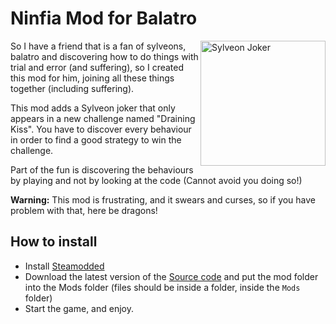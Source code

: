 # Ninfia Mod for Balatro
<img align="right" src="https://res.antikore.dev/img/sylveonjoker.gif" alt="Sylveon Joker" width="200">

So I have a friend that is a fan of sylveons, balatro and discovering how to do things with trial and error (and suffering), so I created this mod for him, joining all these things together (including suffering).

This mod adds a Sylveon joker that only appears in a new challenge named "Draining Kiss". You have to discover every behaviour in order to find a good strategy to win the challenge.

Part of the fun is discovering the behaviours by playing and not by looking at the code (Cannot avoid you doing so!)

**Warning:** This mod is frustrating, and it swears and curses, so if you have problem with that, here be dragons!

## How to install
- Install [Steamodded](https://github.com/Steamodded/smods/wiki)
- Download the latest version of the [Source code](https://github.com/AntikoreDev/ninfia-mod/releases/) and put the mod folder into the Mods folder (files should be inside a folder, inside the `Mods` folder)
- Start the game, and enjoy.
